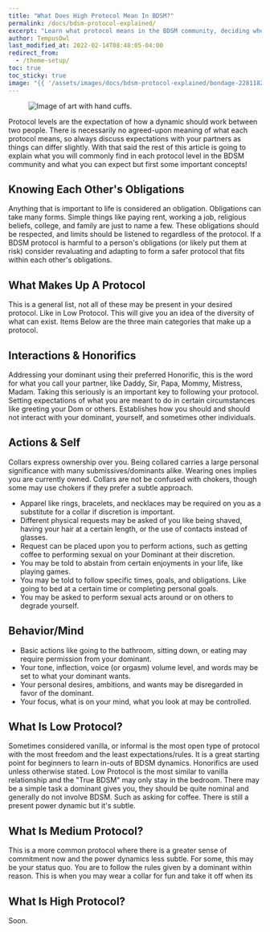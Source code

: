 ```yaml
---
title: "What Does High Protocol Mean In BDSM?"
permalink: /docs/bdsm-protocol-explained/
excerpt: "Learn what protocol means in the BDSM community, deciding whether high protocol is right for you and your relationship."
author: TempusOwl
last_modified_at: 2022-02-14T08:48:05-04:00
redirect_from:
  - /theme-setup/
toc: true
toc_sticky: true
image: "{{ '/assets/images/docs/bdsm-protocol-explained/bondage-2281182_960_720.jpeg' | relative_url }}"
---
```

<figure>
  <img src="{{ '/assets/images/docs/bdsm-protocol-explained/bondage-2281182_960_720.jpeg' | relative_url }}" alt="Image of art with hand cuffs.">
</figure>
Protocol levels are the expectation of how a dynamic should work between two people. There is necessarily no agreed-upon meaning of what each protocol means, so always discuss expectations with your partners as things can differ slightly. With that said the rest of this article is going to explain what you will commonly find in each protocol level in the BDSM community and what you can expect but first some important concepts!

## Knowing Each Other's Obligations
Anything that is important to life is considered an obligation. Obligations can take many forms. Simple things like paying rent, working a job, religious beliefs, college, and family are just to name a few. These obligations should be respected, and limits should be listened to regardless of the protocol. If a BDSM protocol is harmful to a person's obligations (or likely put them at risk) consider revaluating and adapting to form a safer protocol that fits within each other's obligations.

## What Makes Up A Protocol
This is a general list, not all of these may be present in your desired protocol. Like in Low Protocol. This will give you an idea of the diversity of what can exist. Items Below are the three main categories that make up a protocol.

## Interactions & Honorifics
Addressing your dominant using their preferred Honorific, this is the word for what you call your partner, like Daddy, Sir, Papa, Mommy, Mistress, Madam. Taking this seriously is an important key to following your protocol.
Setting expectations of what you are meant to do in certain circumstances like greeting your Dom or others.
Establishes how you should and should not interact with your dominant, yourself, and sometimes other individuals.

## Actions & Self
Collars express ownership over you. Being collared carries a large personal significance with many submissives/dominants alike. Wearing ones implies you are currently owned. Collars are not be confused with chokers, though some may use chokers if they prefer a subtle approach.
- Apparel like rings, bracelets, and necklaces may be required on you as a substitute for a collar if discretion is important.
- Different physical requests may be asked of you like being shaved, having your hair at a certain length, or the use of contacts instead of glasses.
- Request can be placed upon you to perform actions, such as getting coffee to performing sexual on your Dominant at their discretion.
- You may be told to abstain from certain enjoyments in your life, like playing games.
- You may be told to follow specific times, goals, and obligations. Like going to bed at a certain time or completing personal goals.
- You may be asked to perform sexual acts around or on others to degrade yourself.

## Behavior/Mind
- Basic actions like going to the bathroom, sitting down, or eating may require permission from your dominant.
- Your tone, inflection, voice (or orgasm) volume level, and words may be set to what your dominant wants.
- Your personal desires, ambitions, and wants may be disregarded in favor of the dominant.
- Your focus, what is on your mind, what you look at may be controlled.

## What Is Low Protocol?
Sometimes considered vanilla, or informal is the most open type of protocol with the most freedom and the least expectations/rules. It is a great starting point for beginners to learn in-outs of BDSM dynamics. Honorifics are used unless otherwise stated. Low Protocol is the most similar to vanilla relationship and the "True BDSM" may only stay in the bedroom. There may be a simple task a dominant gives you, they should be quite nominal and generally do not involve BDSM. Such as asking for coffee. There is still a present power dynamic but it's subtle.

## What Is Medium Protocol?
This is a more common protocol where there is a greater sense of commitment now and the power dynamics less subtle. For some, this may be your status quo. You are to follow the rules given by a dominant within reason. This is when you may wear a collar for fun and take it off when its

## What Is High Protocol?
Soon.
